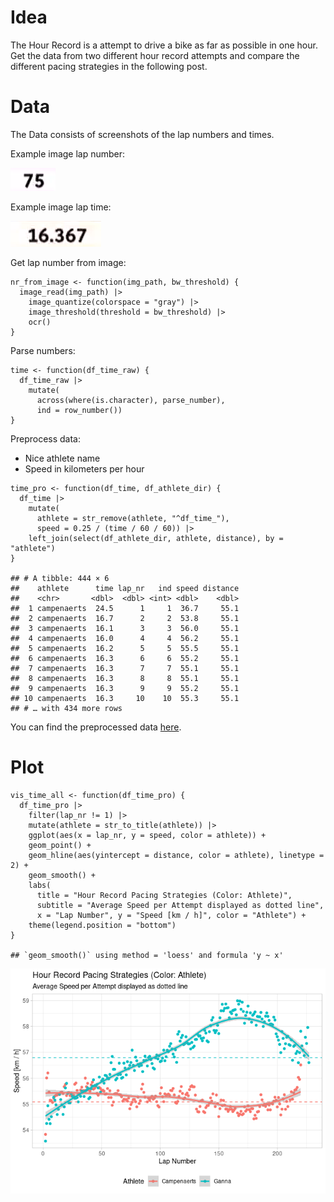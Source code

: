 # Idea

The Hour Record is a attempt to drive a bike as far as possible in one
hour. Get the data from two different hour record attempts and compare
the different pacing strategies in the following post.

# Data

The Data consists of screenshots of the lap numbers and times.

Example image lap number:

<img src="file_in/campenaerts/lap_img/Screenshot (340).png" width="72" />

Example image lap time:

<img src="file_in/campenaerts/time_img/Screenshot (340).png" width="145" />

Get lap number from image:

    nr_from_image <- function(img_path, bw_threshold) {
      image_read(img_path) |> 
        image_quantize(colorspace = "gray") |>
        image_threshold(threshold = bw_threshold) |>
        ocr()
    }

Parse numbers:

    time <- function(df_time_raw) {
      df_time_raw |>
        mutate(
          across(where(is.character), parse_number),
          ind = row_number())
    }

Preprocess data:

-   Nice athlete name
-   Speed in kilometers per hour

<!-- -->

    time_pro <- function(df_time, df_athlete_dir) {
      df_time |>
        mutate(
          athlete = str_remove(athlete, "^df_time_"),
          speed = 0.25 / (time / 60 / 60)) |>
        left_join(select(df_athlete_dir, athlete, distance), by = "athlete")
    }

    ## # A tibble: 444 × 6
    ##    athlete      time lap_nr   ind speed distance
    ##    <chr>       <dbl>  <dbl> <int> <dbl>    <dbl>
    ##  1 campenaerts  24.5      1     1  36.7     55.1
    ##  2 campenaerts  16.7      2     2  53.8     55.1
    ##  3 campenaerts  16.1      3     3  56.0     55.1
    ##  4 campenaerts  16.0      4     4  56.2     55.1
    ##  5 campenaerts  16.2      5     5  55.5     55.1
    ##  6 campenaerts  16.3      6     6  55.2     55.1
    ##  7 campenaerts  16.3      7     7  55.1     55.1
    ##  8 campenaerts  16.3      8     8  55.1     55.1
    ##  9 campenaerts  16.3      9     9  55.2     55.1
    ## 10 campenaerts  16.3     10    10  55.3     55.1
    ## # … with 434 more rows

You can find the preprocessed data
[here](https://raw.githubusercontent.com/duju211/ganna_hour_record/master/file_out/hour_record.csv).

# Plot

    vis_time_all <- function(df_time_pro) {
      df_time_pro |>
        filter(lap_nr != 1) |>
        mutate(athlete = str_to_title(athlete)) |>
        ggplot(aes(x = lap_nr, y = speed, color = athlete)) +
        geom_point() +
        geom_hline(aes(yintercept = distance, color = athlete), linetype = 2) + 
        geom_smooth() +
        labs(
          title = "Hour Record Pacing Strategies (Color: Athlete)",
          subtitle = "Average Speed per Attempt displayed as dotted line",
          x = "Lap Number", y = "Speed [km / h]", color = "Athlete") +
        theme(legend.position = "bottom")
    }

    ## `geom_smooth()` using method = 'loess' and formula 'y ~ x'

![](README_files/figure-markdown_strict/vis_hour_record-1.png)
